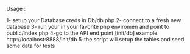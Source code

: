 <p>Usage : </p>
1- setup your Database creds in Db/db.php </n>
2- connect to a fresh new database </n>
3- run your in your favorite php enviromen and point to public/index.php </n>
4-go to the API end point [init/db] example http://localhost:8888/init/db</n>
5-the script will setup the tables and seed some data for tests</n>